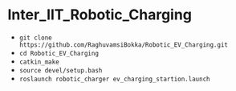 # Inter_IIT_Robotic_Charging

* ```git clone https://github.com/RaghuvamsiBokka/Robotic_EV_Charging.git```
* ```cd Robotic_EV_Charging```
* ```catkin_make```
* ```source devel/setup.bash```
* ```roslaunch robotic_charger ev_charging_startion.launch```

